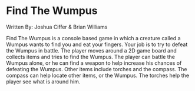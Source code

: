 # Find The Wumpus
Written By: Joshua Ciffer & Brian Williams

Find The Wumpus is a console based game in which a creature called a Wumpus wants to find you and eat your fingers.  Your job is to try to 
defeat the Wumpus in battle.  The player moves around a 2D game board and collects items and tries to find the Wumpus.  The player can battle
the Wumpus alone, or he can find a weapon to help increase his chances of defeating the Wumpus.  Other items include torches and the compass.
The compass can help locate other items, or the Wumpus.  The torches help the player see what is around him.
